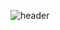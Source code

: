 ![header](https://capsule-render.vercel.app/api?type=wave&color=auto&height=300&section=header&text=1조&fontSize=90)

